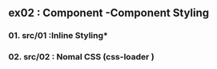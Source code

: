 ## ex02 : Component -Component Styling

### 01. src/01 :Inline Styling*
### 02. src/02 : Nomal CSS (css-loader )